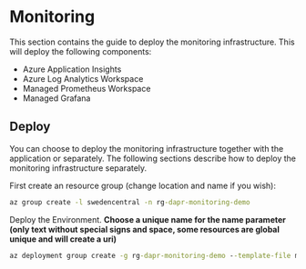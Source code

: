 # Monitoring

This section contains the guide to deploy the monitoring infrastructure. This will deploy the following components:
* Azure Application Insights
* Azure Log Analytics Workspace
* Managed Prometheus Workspace
* Managed Grafana

## Deploy 

You can choose to deploy the monitoring infrastructure together with the application or separately. The following sections describe how to deploy the monitoring infrastructure separately.

First create an resource group (change location and name if you wish):

```cmd
az group create -l swedencentral -n rg-dapr-monitoring-demo
```

Deploy the Environment. **Choose a unique name for the name parameter (only text without special signs and space, some resources are global unique and will create a uri)**

```cmd
az deployment group create -g rg-dapr-monitoring-demo --template-file monitoring.bicep --parameters name=<Your name>
```
